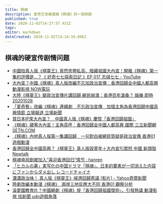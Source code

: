 ```yaml
---
title: 棋魂
description: 爱奇艺改编漫画《棋魂》的一部网剧
published: true
date: 2020-11-02T14:27:57.431Z
tags:
editor: markdown
dateCreated: 2020-11-02T14:24:19.096Z
---
```


棋魂的硬宣传剧情问题
--------------------

+ [中國拍真人版《棋靈王》竟然夾帶私貨、暗藏祖國大內宣！開箱《棋魂》第一集的評價是...？《 好奇七七探索日記 》EP 017 志祺七七 - YouTube](https://archive.is/clZor)
+ [大內宣？中國《棋魂》真人版改編不忘加政治宣傳︰香港回歸全中國人都高興 動漫影視 NOW電玩](https://web.archive.org/web/20201030132204if_/https://game.nownews.com/news/20201028/3282080/)
+ [大陸《棋靈王》變政治宣傳片講回歸 網民崩潰：香港百年滄桑？ 娛樂 即時 20201028](https://web.archive.org/web/20201030161525/https://hk.appledaily.com/entertainment/20201028/GL6RGZNAWRCYZDQMURUFUXYXWM/)
+ [「愛奇藝」改編《棋魂》連續劇　不忘政治宣傳　加插主角為香港回歸中國高興情節 立場報道 立場新聞](https://web.archive.org/web/20201030133655/https://www.thestandnews.com/politics/愛奇藝-改編-棋魂-連續劇-不忘政治宣傳-加插主角為香港回歸中國高興情節/)
+ [買日本IP來大內宣？　中國真人版《棋魂》慶賀「香港回歸祖國」](https://web.archive.org/web/20201030133657if_/https://www.mirrormedia.mg/story/20201028edi040/)
+ [《棋魂》硬塞大內宣！主角高呼：香港回歸全中國人都高興 國際 三立新聞網 SETN.COM](https://web.archive.org/web/20201030133659/https://www.setn.com/News.aspx?NewsID=838674)
+ [《棋魂》內地真人版第一集講回歸　一句對白被網民質疑是政治宣傳 香港01 遊戲動漫](https://web.archive.org/web/20201102142008/https://www.hk01.com/遊戲動漫/541362/棋魂-內地真人版第一集講回歸-一句對白被網民質疑是政治宣傳)
+ [香港回歸全中國高興？《棋靈王》真人版毀童年＋大內宣引眾怒 中國 新頭殼 Newtalk](https://web.archive.org/web/20201030133707/https://newtalk.tw/news/view/2020-10-28/485852)
+ [棋魂电视剧被加入“喜迎香港回归”情节 : hanren](https://archive.is/a2tJM "https://www.reddit.com/r/hanren/comments/jjk3xf/棋魂电视剧被加入喜迎香港回归情节/")
+ [「ヒカルの碁」実写化の中国ドラマ「棋魂」、日本的要素が一切消えた内容にファンからダメ出し レコードチャイナ](https://web.archive.org/web/20201101064408/https://www.recordchina.co.jp/b848713-s0-c70-d0044.html)
+ [濃濃政治味！ 真人版《棋靈王》喊港回歸惹議 [影片] - Yahoo奇摩新聞](https://web.archive.org/web/20201102141454if_/https://tw.news.yahoo.com/濃濃政治味-真人版-棋靈王-喊港回歸惹議-043850471.html)
+ [陸劇改編本動漫《棋魂》　兩岸三地反應大不同 香港01 觀察分析](https://web.archive.org/web/20201031233242/https://www.hk01.com/觀察分析/541959/陸劇改編日本動漫-棋魂-兩岸三地反應大不同)
+ [淪愛國教育片？中國網劇《棋魂》提「香港回歸祖國懷抱」，引發熱議 動漫影視 找新聞 udn遊戲角落](https://web.archive.org/web/20201102142121/https://game.udn.com/game/story/12982/4970799?form=udn_ch2_common3_cate)

